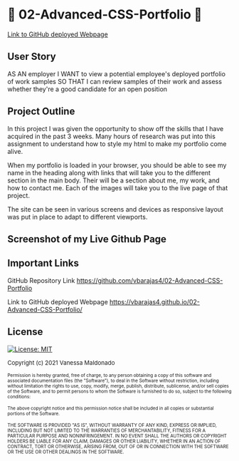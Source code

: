# 📌 02-Advanced-CSS-Portfolio 📌

[Link to GitHub deployed Webpage](https://vbarajas4.github.io/02-Advanced-CSS-Portfolio/)

## User Story
AS AN employer
I WANT to view a potential employee's deployed portfolio of work samples
SO THAT I can review samples of their work and assess whether they're a good candidate for an open position

## Project Outline

In this project I was given the opportunity to show off the skills that I have acquired in the past 3 weeks. Many hours of research was put into this assignment to understand how to style my html to make my portfolio come alive. 

When my portfolio is loaded in your browser, you should be able to see my name in the heading along with links that will take you to the different section in the main body. Their will be a section about me, my work, and how to contact me. Each of the images will take you to the live page of that project.

The site can be seen in various screens and devices as responsive layout was put in place to adapt to different viewports.

## Screenshot of my Live Github Page



## Important Links 

GitHub Repository Link
https://github.com/vbarajas4/02-Advanced-CSS-Portfolio

Link to GitHub deployed Webpage 
https://vbarajas4.github.io/02-Advanced-CSS-Portfolio/

## License

[![License: MIT](https://img.shields.io/badge/License-MIT-yellow.svg)](https://opensource.org/licenses/MIT)

<font size="2">Copyright (c) 2021 Vanessa Maldonado</font>

<font size="1">Permission is hereby granted, free of charge, to any person obtaining a copy
of this software and associated documentation files (the "Software"), to deal
in the Software without restriction, including without limitation the rights
to use, copy, modify, merge, publish, distribute, sublicense, and/or sell
copies of the Software, and to permit persons to whom the Software is
furnished to do so, subject to the following conditions:

The above copyright notice and this permission notice shall be included in all
copies or substantial portions of the Software.

THE SOFTWARE IS PROVIDED "AS IS", WITHOUT WARRANTY OF ANY KIND, EXPRESS OR
IMPLIED, INCLUDING BUT NOT LIMITED TO THE WARRANTIES OF MERCHANTABILITY,
FITNESS FOR A PARTICULAR PURPOSE AND NONINFRINGEMENT. IN NO EVENT SHALL THE
AUTHORS OR COPYRIGHT HOLDERS BE LIABLE FOR ANY CLAIM, DAMAGES OR OTHER
LIABILITY, WHETHER IN AN ACTION OF CONTRACT, TORT OR OTHERWISE, ARISING FROM,
OUT OF OR IN CONNECTION WITH THE SOFTWARE OR THE USE OR OTHER DEALINGS IN THE
SOFTWARE.</font> 